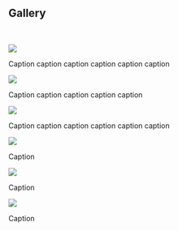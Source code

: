 <h2>Gallery</h2>
<br/>

<p> 
<div class="row">
<div class="oneThird">
    <img src="https://dennishnf.com/gallery/2019_12__neurips2019.jpg"></img>
    <p>Caption caption caption caption caption caption</p>
</div>
<div class="oneThird">
    <img src="https://dennishnf.com/gallery/2013_10__robot2.jpg"></img>
    <p>Caption caption caption caption caption</p>
</div>
<div class="oneThird">
    <img src="https://dennishnf.com/gallery/2013_10__robot1.jpg"></img>
    <p>Caption caption caption caption caption caption</p>
</div>
</div>
</p>

<p> 
<div class="row">
<div class="oneThird">
    <img src="https://dennishnf.com/gallery/2019_12__neurips2019.jpg"></img>
    <p>Caption</p>
</div>
<div class="oneThird">
    <img src="https://dennishnf.com/gallery/2013_10__robot2.jpg"></img>
    <p>Caption</p>
</div>
<div class="oneThird">
    <img src="https://dennishnf.com/gallery/2013_10__robot1.jpg"></img>
    <p>Caption</p>
</div>
</div>
</p>


<br/>
